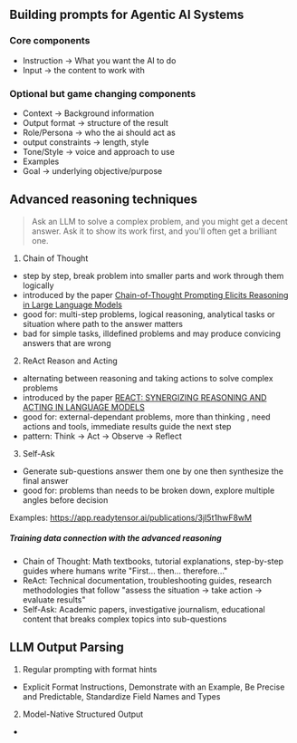 ## Building prompts for Agentic AI Systems

### Core components
- Instruction -> What you want the AI to do
- Input -> the content to work with
### Optional but game changing components
- Context -> Background information
- Output format -> structure of the result
- Role/Persona -> who the ai should act as
- output constraints -> length, style
- Tone/Style -> voice and approach to use
- Examples
- Goal -> underlying objective/purpose

## Advanced reasoning techniques

> Ask an LLM to solve a complex problem, and you might get a decent answer. Ask it to show its work first, and you'll often get a brilliant one.

1. Chain of Thought
- step by step, break problem into smaller parts and work through them logically
- introduced by the paper [Chain-of-Thought Prompting Elicits Reasoning in Large Language Models](https://arxiv.org/pdf/2201.11903)
- good for: multi-step problems, logical reasoning, analytical tasks or situation where path to the answer matters
- bad for simple tasks, illdefined problems and may produce convicing answers that are  wrong

2. ReAct Reason and Acting
- alternating between reasoning and taking actions to solve complex problems
- introduced by the paper [REACT: SYNERGIZING REASONING AND ACTING IN LANGUAGE MODELS](https://arxiv.org/pdf/2210.03629)
- good for: external-dependant problems, more than thinking , need actions and tools, immediate results guide the next step
- pattern: Think -> Act -> Observe -> Reflect

3. Self-Ask
- Generate sub-questions answer them one by one then synthesize the final answer
- good for: problems than needs to be broken down, explore multiple angles before decision

Examples: https://app.readytensor.ai/publications/3jI5t1hwF8wM

##### Training data connection with the advanced reasoning
- Chain of Thought: Math textbooks, tutorial explanations, step-by-step guides where humans write "First... then... therefore..."
- ReAct: Technical documentation, troubleshooting guides, research methodologies that follow "assess the situation → take action → evaluate results"
- Self-Ask: Academic papers, investigative journalism, educational content that breaks complex topics into sub-questions

## LLM Output Parsing

1. Regular prompting with format hints
- Explicit Format Instructions, Demonstrate with an Example, Be Precise and Predictable, Standardize Field Names and Types
2. Model-Native Structured Output
- 